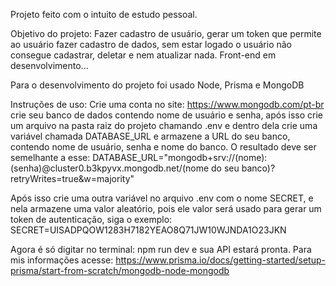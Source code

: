 Projeto feito com o intuito de estudo pessoal.

Objetivo do projeto: Fazer cadastro de usuário, gerar um token que permite ao usuário fazer cadastro de dados, sem estar logado o usuário não consegue cadastrar, deletar e nem atualizar nada.
Front-end em desenvolvimento...

Para o desenvolvimento do projeto foi usado Node, Prisma e MongoDB

Instruções de uso:
Crie uma conta no site: https://www.mongodb.com/pt-br crie seu banco de dados contendo nome de usuário e senha, após isso crie um arquivo na pasta raiz do projeto chamando .env e dentro dela crie uma variável chamada DATABASE_URL e armazene a URL do seu banco, contendo nome de usuário, senha e nome do banco.
O resultado deve ser semelhante a esse:
DATABASE_URL="mongodb+srv://(nome):(senha)@cluster0.b3kpyvx.mongodb.net/(nome do seu banco)?retryWrites=true&w=majority"

Após isso crie uma outra variável no arquivo .env com o nome SECRET, e nela armazene uma valor aleatório, pois ele valor será usado para gerar um token de autenticação, siga o exemplo:
SECRET=UISADPQOW1283H7182YEAO8Q71JW10WJNDA1O23JKN

Agora é só digitar no terminal: npm run dev e sua API estará pronta.
Para mis informações acesse: https://www.prisma.io/docs/getting-started/setup-prisma/start-from-scratch/mongodb-node-mongodb
